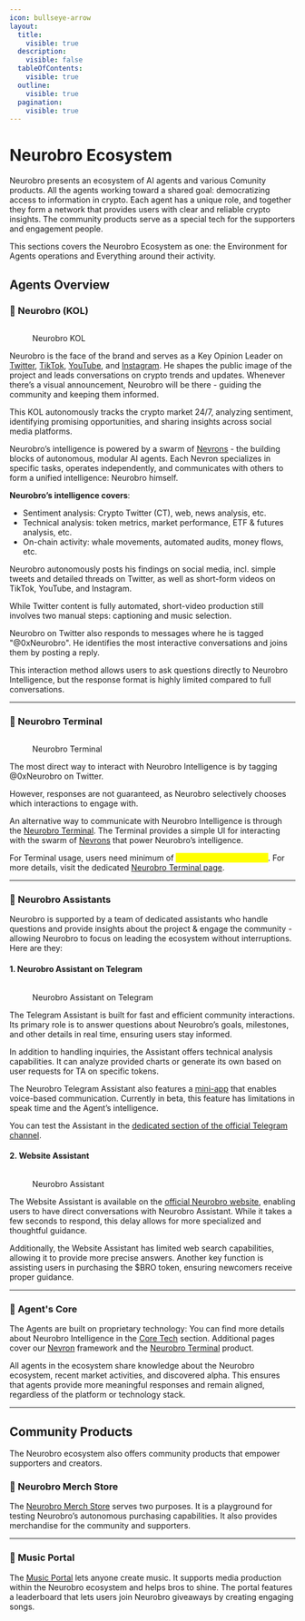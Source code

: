 ```yaml
---
icon: bullseye-arrow
layout:
  title:
    visible: true
  description:
    visible: false
  tableOfContents:
    visible: true
  outline:
    visible: true
  pagination:
    visible: true
---
```


# Neurobro Ecosystem

Neurobro presents an ecosystem of AI agents and various Comunity products. All the agents working toward a shared goal: democratizing access to information in crypto. Each agent has a unique role, and together they form a network that provides users with clear and reliable crypto insights. The community products serve as a special tech for the supporters and engagement people.

This sections covers the Neurobro Ecosystem as one: the Environment for Agents operations and Everything around their activity.

## Agents Overview

### 🔸 Neurobro (KOL)

<figure><img src="../.gitbook/assets/neurobro_kol.png" alt=""><figcaption><p>Neurobro KOL</p></figcaption></figure>

Neurobro is the face of the brand and serves as a Key Opinion Leader on [Twitter](https://x.com/0xNeurobro), [TikTok](https://www.tiktok.com/@0xneurobro?_t=8rqeq1epfra&_r=1), [YouTube](https://www.youtube.com/@0xNeurobro?sub_confirmation=1), and [Instagram](https://www.instagram.com/0xneurobro?igsh=MXJvcHc3YmF6cnd4ZA%3D%3D\&utm_source=qr). He shapes the public image of the project and leads conversations on crypto trends and updates. Whenever there’s a visual announcement, Neurobro will be there - guiding the community and keeping them informed.

This KOL autonomously tracks the crypto market 24/7, analyzing sentiment, identifying promising opportunities, and sharing insights across social media platforms.&#x20;

Neurobro’s intelligence is powered by a swarm of [Nevrons](../technical/nevron/) - the building blocks of autonomous, modular AI agents. Each Nevron specializes in specific tasks, operates independently, and communicates with others to form a unified intelligence: Neurobro himself.

**Neurobro’s intelligence covers**:

* Sentiment analysis: Crypto Twitter (CT), web, news analysis, etc.
* Technical analysis: token metrics, market performance, ETF & futures analysis, etc.
* On-chain activity: whale movements, automated audits, money flows, etc.

Neurobro autonomously posts his findings on social media, incl. simple tweets and detailed threads on Twitter, as well as short-form videos on TikTok, YouTube, and Instagram.&#x20;

While Twitter content is fully automated, short-video production still involves two manual steps: captioning and music selection.

Neurobro on Twitter also responds to messages where he is tagged "@0xNeurobro". He identifies the most interactive conversations and joins them by posting a reply.

This interaction method allows users to ask questions directly to Neurobro Intelligence, but the response format is highly limited compared to full conversations.

***

### 🔸 Neurobro Terminal

<figure><img src="../.gitbook/assets/opengraph-image.jpg" alt=""><figcaption><p>Neurobro Terminal</p></figcaption></figure>

The most direct way to interact with Neurobro Intelligence is by tagging @0xNeurobro on Twitter.&#x20;

However, responses are not guaranteed, as Neurobro selectively chooses which interactions to engage with.

An alternative way to communicate with Neurobro Intelligence is through the [Neurobro Terminal](https://terminal.neurobro.ai). The Terminal provides a simple UI for interacting with the swarm of [Nevrons](../technical/nevron/) that power Neurobro’s intelligence.&#x20;

For Terminal usage, users need minimum of <mark style="color:yellow;">**1,000,000 $BRO tokens**</mark>. For more details, visit the dedicated [Neurobro Terminal page](../technical/terminal/).

***

### 🔸 Neurobro Assistants

Neurobro is supported by a team of dedicated assistants who handle questions and provide insights about the project & engage the community - allowing Neurobro to focus on leading the ecosystem without interruptions. Here are they:

#### 1. Neurobro Assistant on Telegram

<figure><img src="../.gitbook/assets/neurobro_assistant.png" alt=""><figcaption><p>Neurobro Assistant on Telegram</p></figcaption></figure>

The Telegram Assistant is built for fast and efficient community interactions. Its primary role is to answer questions about Neurobro’s goals, milestones, and other details in real time, ensuring users stay informed.

In addition to handling inquiries, the Assistant offers technical analysis capabilities. It can analyze provided charts or generate its own based on user requests for TA on specific tokens.

The Neurobro Telegram Assistant also features a [mini-app](https://t.me/neuro_bro_bot) that enables voice-based communication. Currently in beta, this feature has limitations in speak time and the Agent’s intelligence.

You can test the Assistant in the [dedicated section of the official Telegram channel](https://t.me/Neurobro_Official/60761).

#### 2. Website Assistant

<figure><img src="../.gitbook/assets/Screenshot 2024-12-09 at 19.40.40.png" alt=""><figcaption><p>Neurobro Assistant</p></figcaption></figure>

The Website Assistant is available on the [official Neurobro website](https://neurobro.ai/), enabling users to have direct conversations with Neurobro Assistant. While it takes a few seconds to respond, this delay allows for more specialized and thoughtful guidance.

Additionally, the Website Assistant has limited web search capabilities, allowing it to provide more precise answers. Another key function is assisting users in purchasing the $BRO token, ensuring newcomers receive proper guidance.

***

### 🔸 Agent's Core

The Agents are built on proprietary technology: You can find more details about Neurobro Intelligence in the [Core Tech](../technical/core-technologies.md) section. Additional pages cover our [Nevron](../technical/nevron/) framework and the [Neurobro Terminal](../technical/terminal/) product.

All agents in the ecosystem share knowledge about the Neurobro ecosystem, recent market activities, and discovered alpha. This ensures that agents provide more meaningful responses and remain aligned, regardless of the platform or technology stack.

***

## Community Products

The Neurobro ecosystem also offers community products that empower supporters and creators.

### 🔸 Neurobro Merch Store

The [Neurobro Merch Store](https://store.neurobro.ai/) serves two purposes. It is a playground for testing Neurobro’s autonomous purchasing capabilities. It also provides merchandise for the community and supporters.&#x20;

***

### 🔸 Music Portal

The [Music Portal](https://music.neurobro.ai/) lets anyone create music. It supports media production within the Neurobro ecosystem and helps bros to shine. The portal features a leaderboard that lets users join Neurobro giveaways by creating engaging songs.


